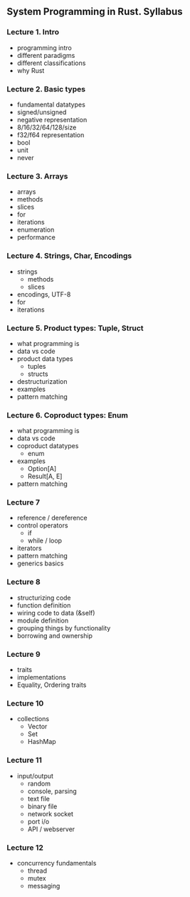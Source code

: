 ## System Programming in Rust. Syllabus

### Lecture 1. Intro

- programming intro
- different paradigms
- different classifications
- why Rust

### Lecture 2. Basic types

- fundamental datatypes
- signed/unsigned
- negative representation
- 8/16/32/64/128/size
- f32/f64 representation
- bool
- unit
- never

### Lecture 3. Arrays

- arrays
- methods
- slices
- for
- iterations
- enumeration
- performance

### Lecture 4. Strings, Char, Encodings

- strings
    - methods
    - slices
- encodings, UTF-8
- for
- iterations

### Lecture 5. Product types: Tuple, Struct

- what programming is
- data vs code
- product data types
    - tuples
    - structs
- destructurization
- examples
- pattern matching

### Lecture 6. Coproduct types: Enum

- what programming is
- data vs code
- coproduct datatypes
    - enum
- examples
    - Option[A]
    - Result[A, E]
- pattern matching

### Lecture 7

- reference / dereference
- control operators
    - if
    - while / loop
- iterators
- pattern matching
- generics basics

### Lecture 8

- structurizing code
- function definition
- wiring code to data (&self)
- module definition
- grouping things by functionality
- borrowing and ownership

### Lecture 9

- traits
- implementations
- Equality, Ordering traits

### Lecture 10

- collections
    - Vector
    - Set
    - HashMap

### Lecture 11

- input/output
    - random
    - console, parsing
    - text file
    - binary file
    - network socket
    - port i/o
    - API / webserver

### Lecture 12

- concurrency fundamentals
    - thread
    - mutex
    - messaging
